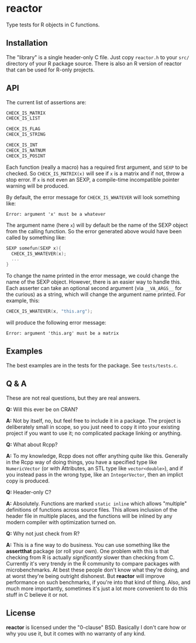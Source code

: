 # reactor

Type tests for R objects in C functions.



## Installation

The "library" is a single header-only C file.  Just copy `reactor.h` to your `src/` directory of your R package source.  There is also an R version of reactor that can be used for R-only projects.



## API



The current list of assertions are:

```c
CHECK_IS_MATRIX
CHECK_IS_LIST

CHECK_IS_FLAG
CHECK_IS_STRING

CHECK_IS_INT
CHECK_IS_NATNUM
CHECK_IS_POSINT
```

Each function (really a macro) has a required first argument, and `SEXP` to be checked.  So `CHECK_IS_MATRIX(x)` will see if `x` is a matrix and if not, throw a stop error.  If `x` is not even an SEXP, a compile-time incompatible pointer warning will be produced.

By default, the error message for `CHECK_IS_WHATEVER` will look something like:

```
Error: argument 'x' must be a whatever
```

The argument name (here `x`) will by default be the name of the SEXP object from the calling function.  So the error generated above would have been called by something like:

```c
SEXP somefun(SEXP x){
  CHECK_IS_WHATEVER(x);
  ...
}
```

To change the name printed in the error message, we could change the name of the SEXP object.  However, there is an easier way to handle this.  Each asserter can take an optional second argument (via `__VA_ARGS__` for the curious) as a string, which will change the argument name printed.  For example, this:

```c
CHECK_IS_WHATEVER(x, "this.arg");
```

will produce the following error message:

```
Error: argument 'this.arg' must be a matrix
```



## Examples

The best examples are in the tests for the package.  See `tests/tests.c`.



## Q & A

These are not real questions, but they are real answers.

**Q:** Will this ever be on CRAN?

**A:** Not by itself, no, but feel free to include it in a package.  The project is deliberately small in scope, so you just need to copy it into your existing project if you want to use it; no complicated package linking or anything.


**Q:** What about Rcpp?

**A:** To my knowledge, Rcpp does not offer anything quite like this.  Generally in the Rcpp way of doing things, you have a specified type like `NumericVector` (or with Attributes, an STL type like `vector<double>`), and if you instead pass in the wrong type, like an `IntegerVector`, then an implict copy is produced.


**Q:** Header-only C?

**A:** Absolutely.  Functions are marked `static inline` which allows "multiple" definitions of functions across source files.  This allows inclusion of the header file in multiple places, and the functions will be inlined by any modern compiler with optimization turned on.


**Q:** Why not just check from R?

**A:** This is a fine way to do business.  You can use something like the **assertthat** package (or roll your own).  One problem with this is that checking from R is actually *significantly* slower than checking from C.  Currently it's very trendy in the R community to compare packages with microbenchmarks.  At best these people don't know what they're doing, and at worst they're being outright dishonest.  But **reactor** will improve performance on such benchmarks, if you're into that kind of thing.  Also, and much more importantly, sometimes it's just a lot more convenient to do this stuff in C believe it or not.



## License

**reactor** is licensed under the "0-clause" BSD.  Basically I don't care how or why you use it, but it comes with no warranty of any kind.
